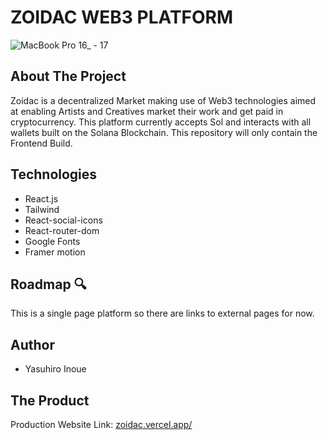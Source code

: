 # ZOIDAC WEB3 PLATFORM
![MacBook Pro 16_ - 17](https://user-images.githubusercontent.com/67249759/194566492-d87beabd-97f2-489b-8a0b-37d81e71647f.png)


## About The Project
Zoidac is a decentralized Market making use of Web3 technologies aimed at enabling Artists and Creatives market their work and get paid in cryptocurrency. This platform currently accepts Sol and interacts with all wallets built on the Solana Blockchain. This repository will only contain the Frontend Build.

## Technologies
* React.js
* Tailwind
* React-social-icons
* React-router-dom
* Google Fonts
* Framer motion

## Roadmap 🔍
This is a single page platform so there are links to external pages for now.

## Author
* Yasuhiro Inoue

## The Product
Production Website Link: [zoidac.vercel.app/](https://zoidac.vercel.app/)
